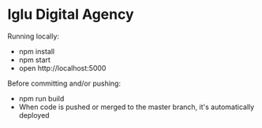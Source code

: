 # Iglu Digital Agency

Running locally:
* npm install
* npm start
* open http://localhost:5000

Before committing and/or pushing:
* npm run build
* When code is pushed or merged to the master branch, it's automatically deployed
